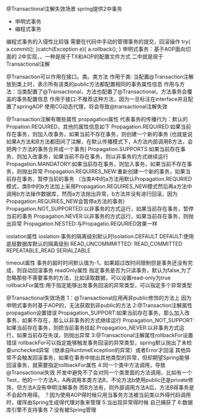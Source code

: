 @Transactional注解失效场景
spring提供2中事务
- 申明式事务
- 编程式事务

编程式事务的入侵性比较强  需要在代码中手动的管理事务的提交，回滚操作
try{
  a.commit();
}catch(Exception e){
  a.rollback();
}
申明式事务：基于AOP面向切面的 2中实现，，一种是居于TX和AOP的配置文件方式  二中就是居于Transactional注解

@Transaction可以作用在接口。类。类方法
作用于类: 当配置@Transaction注解放到类上时，表示所有该类的public方法都配置相同的事务属性信息
作用与方法：当类配置了@Transactional，方法也配置了@Transactional，方法事务会覆盖的事务配置信息
作用于接口:不推荐这种方法，因为一旦标注在interface并且配置了springAOP 使用CG动态代理，将会导致@transactional注解失效

@Transaction注解有哪些属性
propagation属性
代表事务的传播行为：默认的Propation.REQUIRED，其他的属性信息如下
Propagation.REQUIRED:如果当前存在事务，则加入改事务，如果当前不存在事务，则创建一个新的事务
(也就是说如果A方法和B方法都田间了注解，在默认传播模式下，A方法内部调用B方法，会把两个方法的事务合并成一个事务)
Propagation.SUPPORTS:如果当前存在事务，则加入改事务，如果当前不存在事务，则以非事务的方式继续运行
Propagation.MANDATORY:如果当前存在事务，则加入事务，如果当前不存在事务，则抛出异常
Propagation.REQUIRES_NEW:重新创建一个新的事务，如果当前存在事务，暂停当前的事务
（当类A中的a方法用默认Propagation.REQURIED模式，类B中的b方法加上采用Propagation.REQUIRES_NEW模式然后再a方法中调用b方法操作数据库，然而a方法抛出异常，b方法并没有进行回滚，因为
Propagation.REQURIES_NEW会暂停a方法的事务)
Propagation.NOT_SUPPORTED:以非事务的方式运行，如果当前存在事务，暂停当前的事务
Propagation.NEVER:以非事务的方式运行，如果当前存在事务，则抛出异常
Propagation.NESTED:与Propagatio.REQURIED效果一样


ioslation属性
ioslation:事务的隔离级别默认时Isolation.DEFAULT
DEFAULT:使用底层数据库默认的隔离级别
READ_UNCOMMMITTED:
READ_COMMITTED
REPEATABLE_READ
SERIALZABLE

timeout属性
事务的超时时间默认值为-1，如果超过改时间限制但是事务还没有完成，则自动回滚事务
readOnly属性
指定事务是否为只读事务，默认为false,为了忽略那些不需要事务的方法，比如读取数据，可以设置read-only为true
rollbackFor属性:用于指定能够出发事务回滚的异常类型，可以指定多个异常类型

@Transactional失效场景
1：@Transactional应用再非public修饰的方法上
因为申明式事务时基于AOP的，无法获取到非public的方法
2:@Transaction注解属性propagation设置错误
Propagation_SUPPORT:如果当前存在事务，那么加入改事务，如果不存在，那么以非事务的方式继续运行
Propagation_NOT_SUPPORT:如果当前存在事务，则把当前事务挂起
Propagation_NEVER:以非事务方式运行，如果当前存在失误，则抛出异常
3:@Transactional注解属性rollbackFor设置错误
rollbackFor可以指定能够触发事务回滚的异常类型，spring默认抛出了未检查unchecked异常（继承自RuntimeException的异常）或者Error才回滚
其他异常不会触发回滚事务，如果在事务中抛出其他类型的异常，但却期望Spring能够回滚事务，就需要指定rollbackFor属性
4:同一个类中方法调用，导致@Transactional失效
开发中避免不了会对同一个类里面的方法调用，比如有一个Test，他的一个方法A，A再调用本类方法B，不论方法b使用public还是private修饰，但方法A没有申明注解事务
而B方法有，则外部调用方法A后，方法B得事务是不会起作用得。
？因为使用AOP得时候只用当事务方法被当前类以外得代码调用时，瑷珲由Spring生成得代理对象来管理
5:当出现异常得时候 自己捕获了
6:数据库引擎不支持事务
7:没有被Spring管理


































